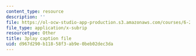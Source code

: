 ```yaml
---
content_type: resource
description: ''
file: https://ol-ocw-studio-app-production.s3.amazonaws.com/courses/6-262-discrete-stochastic-processes-spring-2011/d967d290b11858f3ab9e0beb02dec3da_s98jdWi2kEs.srt
file_type: application/x-subrip
resourcetype: Other
title: 3play caption file
uid: d967d290-b118-58f3-ab9e-0beb02dec3da
---
```

